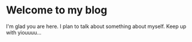# Welcome to my blog

I'm glad you are here. I plan to talk about something about myself. 
Keep up with yiouuuu...
